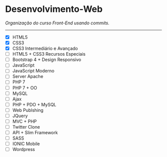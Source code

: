 # Desenvolvimento-Web

*Organização do curso Front-End usando commits.*

---

- [x] HTML5
- [x] CSS3
- [x] CSS3 Intermediário e Avançado
- [ ] HTML5 + CSS3 Recursos Especiais
- [ ] Bootstrap 4 + Design Responsivo
- [ ] JavaScript
- [ ] JavaScript Moderno
- [ ] Server Apache
- [ ] PHP 7
- [ ] PHP 7 + OO
- [ ] MySQL
- [ ] Ajax
- [ ] PHP + PDO + MySQL
- [ ] Web Publshing
- [ ] JQuery
- [ ] MVC + PHP
- [ ] Twitter Clone
- [ ] API + Slim Framework
- [ ] SASS
- [ ] IONIC Mobile
- [ ] Wordpress
